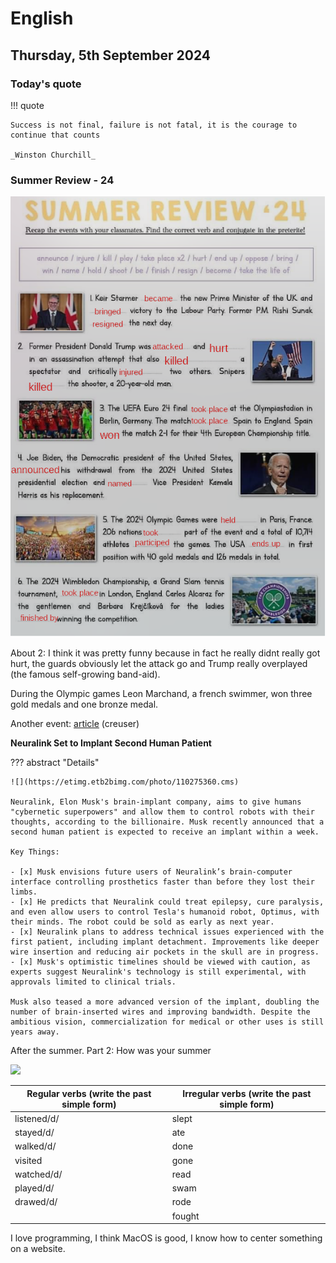 # English
## Thursday, 5th September 2024

### Today's quote
!!! quote

	Success is not final, failure is not fatal, it is the courage to continue that counts
	
	_Winston Churchill_

### Summer Review - 24

![Summer Review - 24](../assets/noscans/english/summer-review-24.png)

About 2: I think it was pretty funny because in fact he really didnt really got hurt, the guards obviously let the attack go and Trump really overplayed (the famous self-growing band-aid).


During the Olympic games Leon Marchand, a french swimmer, won three gold medals and one bronze medal.


Another event:
[article](https://www.forbes.fr/science/neuralink-sapprete-a-implanter-un-deuxieme-patient-humain/)
(creuser)

**Neuralink Set to Implant Second Human Patient**

??? abstract "Details"

    ![](https://etimg.etb2bimg.com/photo/110275360.cms)

	Neuralink, Elon Musk's brain-implant company, aims to give humans "cybernetic superpowers" and allow them to control robots with their thoughts, according to the billionaire. Musk recently announced that a second human patient is expected to receive an implant within a week.

	Key Things:

	- [x] Musk envisions future users of Neuralink’s brain-computer interface controlling prosthetics faster than before they lost their limbs.
	- [x] He predicts that Neuralink could treat epilepsy, cure paralysis, and even allow users to control Tesla's humanoid robot, Optimus, with their minds. The robot could be sold as early as next year.
	- [x] Neuralink plans to address technical issues experienced with the first patient, including implant detachment. Improvements like deeper wire insertion and reducing air pockets in the skull are in progress.
	- [x] Musk's optimistic timelines should be viewed with caution, as experts suggest Neuralink's technology is still experimental, with approvals limited to clinical trials.

	Musk also teased a more advanced version of the implant, doubling the number of brain-inserted wires and improving bandwidth. Despite the ambitious vision, commercialization for medical or other uses is still years away.

After the summer. Part 2: How was your summer

![](../assets/scans/2024-sept-9-3.png)

| Regular verbs (write the past simple form) | Irregular verbs (write the past simple form) |
|---|---|
| listened/d/ | slept |
| stayed/d/ | ate |
| walked/d/ | done |
| visited | gone |
| watched/d/ | read |
| played/d/ | swam |
| drawed/d/ | rode |
| | fought |

I love programming, I think MacOS is good, I know how to center something on a website.